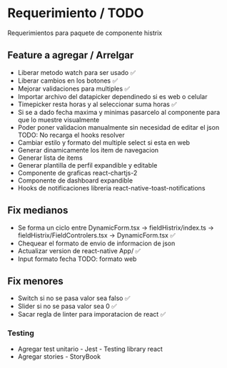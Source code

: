 # Requerimiento / TODO

Requerimientos para paquete de componente histrix

## Feature a agregar / Arrelgar

- Liberar metodo watch para ser usado ✅
- Liberar cambios en los botones ✅
- Mejorar validaciones para multiples ✅
- Importar archivo del datapicker dependinedo si es web o celular
- Timepicker resta horas y al seleccionar suma horas ✅
- Si se a dado fecha maxima y minimas pasarcelo al componente para que lo muestre visualmente
- Poder poner validacion manualmente sin necesidad de editar el json TODO: No recarga el hooks resolver
- Cambiar estilo y formato del multiple select si esta en web
- Generar dinamicamente los item de navegacion
- Generar lista de items
- Generar plantilla de perfil expandible y editable
- Componente de graficas react-chartjs-2
- Componente de dashboard expandible
- Hooks de notificaciones libreria react-native-toast-notifications

## Fix medianos

- Se forma un ciclo entre DynamicForm.tsx -> fieldHistrix/index.ts -> fieldHistrix/FieldControlers.tsx -> DynamicForm.tsx ✅
- Chequear el formato de envio de informacion de json
- Actualizar version de react-native App/ ✅
- Input formato fecha TODO: formato web

## Fix menores

- Switch si no se pasa valor sea falso ✅
- Slider si no se pasa valor sea 0 ✅
- Sacar regla de linter para imporatacion de react ✅

### Testing

- Agregar test unitario - Jest - Testing library react
- Agregar stories - StoryBook
